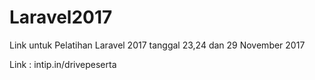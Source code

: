 # Laravel2017
Link untuk Pelatihan Laravel 2017 tanggal 23,24 dan 29 November 2017


Link : intip.in/drivepeserta
